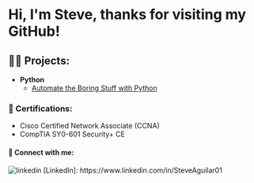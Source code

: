 <h1>Hi, I'm Steve, thanks for visiting my GitHub!</h1>

<h2>👨‍💻 Projects:</h2>
  
  - <b>Python</b>
    - [Automate the Boring Stuff with Python](https://github.com/SteveAguilar01/Automate)
  
<h3>📃 Certifications:</h3>

  - Cisco Certified Network Associate (CCNA)
  - CompTIA SY0-601 Security+ CE
  
<h4>🤳 Connect with me:</h4>
  <p>
    <img src="https://i.stack.imgur.com/gVE0j.png" alt="linkedin">
    [LinkedIn]: https://www.linkedin.com/in/SteveAguilar01
  </p>

<!--
**SteveAguilar01/SteveAguilar01** is a ✨ _special_ ✨ repository because its `README.md` (this file) appears on your GitHub profile.

Here are some ideas to get you started:

- 🔭 I’m currently working on Python - automate the boring stuff course/book
- 🌱 I’m currently learning threat analysis with ethical hacking labs
- 👯 I’m looking to collaborate on 
- 🤔 I’m looking for help with
- 📫 How to reach me: Email, phone or Linkedin
